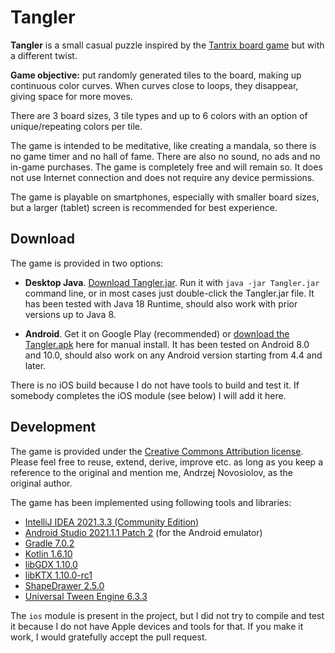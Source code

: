 # Tangler

**Tangler** is a small casual puzzle inspired by the [Tantrix board game](https://www.tantrix.com/) but with
a different twist.

**Game objective:** put randomly generated tiles to the board, making up continuous color curves. When curves close
to loops, they disappear, giving space for more moves.

There are 3 board sizes, 3 tile types and up to 6 colors with an option of unique/repeating colors per tile.

The game is intended to be meditative, like creating a mandala, so there is no game timer and no hall of fame.
There are also no sound, no ads and no in-game purchases. The game is completely free and will remain so.
It does not use Internet connection and does not require any device permissions.

The game is playable on smartphones, especially with smaller board sizes, but a larger (tablet) screen
is recommended for best experience.

## Download

The game is provided in two options:

- **Desktop Java**. [Download Tangler.jar](https://github.com/andrzej-nov/Tangler/releases/download/v1.0/Tangler.jar). Run it with `java -jar Tangler.jar` command line, or in most cases just double-click
the Tangler.jar file. It has been tested with Java 18 Runtime, should also work with prior versions up to Java 8.

- **Android**. Get it on Google Play (recommended) or [download the Tangler.apk](https://github.com/andrzej-nov/Tangler/releases/download/v1.0/Tangler.apk) here for manual install. It has been
tested on Android 8.0 and 10.0, should also work on any Android version starting from 4.4 and later.

There is no iOS build because I do not have tools to build and test it. If somebody completes the iOS module (see below)
I will add it here.

## Development

The game is provided under the [Creative Commons Attribution license](https://creativecommons.org/licenses/by/4.0/).
Please feel free to reuse, extend, derive, improve etc. as long as you keep a reference to the original and mention me,
Andrzej Novosiolov, as the original author.

The game has been implemented using following tools and libraries:

- [IntelliJ IDEA 2021.3.3 (Community Edition)](https://www.jetbrains.com/idea/download/)
- [Android Studio 2021.1.1 Patch 2](https://developer.android.com/studio) (for the Android emulator) 
- [Gradle 7.0.2](https://gradle.org/)
- [Kotlin 1.6.10](https://kotlinlang.org/)
- [libGDX 1.10.0](https://libgdx.com/)
- [libKTX 1.10.0-rc1](https://libktx.github.io/)
- [ShapeDrawer 2.5.0](https://github.com/earlygrey/shapedrawer#shape-drawer)
- [Universal Tween Engine 6.3.3](https://github.com/AurelienRibon/universal-tween-engine)

The `ios` module is present in the project, but I did not try to compile and test it because I do not have Apple
devices and tools for that. If you make it work, I would gratefully accept the pull request.
